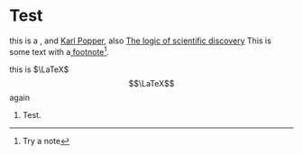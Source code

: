 # Test

this is a , and [Karl Popper](../0%20%E5%89%8D%E8%A8%80/Names/Karl%20Popper.md), also [The logic of scientific discovery](../0%20%E5%89%8D%E8%A8%80/Reference/The%20logic%20of%20scientific%20discovery.md) This is some text with a[ footnote](#user-content-fn-1)[^1].

this is $\LaTeX$ $$\LaTeX$$again

1. Test.

[^1]: Try a note

